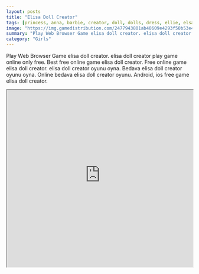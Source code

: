 ```yaml
---
layout: posts
title: "Elisa Doll Creator"
tags: [princess, anna, barbie, creator, doll, dolls, dress, ellie, elsa, fashion, game, games, girl, jack, kids, makeover, secret, free, online, games, oyna, game, free, games, play, play, games]
image: "https://img.gamedistribution.com/2477943801ab40609e4293f50b53e4ab-512x512.jpeg"
summary: "Play Web Browser Game elisa doll creator. elisa doll creator play game online only free. Best free online game elisa doll creator. Free online game elisa doll creator. elisa doll creator oyunu oyna. Bedava elisa doll creator oyunu oyna. Online bedava elisa doll creator oyunu. Android, ios free game elisa doll creator."
category: "Girls"
---
```


Play Web Browser Game elisa doll creator. elisa doll creator play game online only free. Best free online game elisa doll creator. Free online game elisa doll creator. elisa doll creator oyunu oyna. Bedava elisa doll creator oyunu oyna. Online bedava elisa doll creator oyunu. Android, ios free game elisa doll creator.

<iframe width="100%" height="480px;" src="https://html5.gamedistribution.com/2477943801ab40609e4293f50b53e4ab/"></iframe>